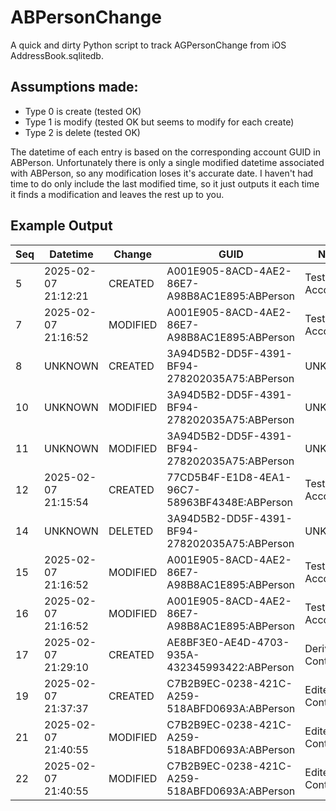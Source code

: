 # ABPersonChange
A quick and dirty Python script to track AGPersonChange from iOS AddressBook.sqlitedb.

## Assumptions made:
 - Type 0 is create (tested OK)
 - Type 1 is modify (tested OK but seems to modify for each create)
 - Type 2 is delete (tested OK)

The datetime of each entry is based on the corresponding account GUID in ABPerson. Unfortunately there is only a single modified datetime associated with ABPerson, so any modification loses it's accurate date. I haven't had time to do only include the last modified time, so it just outputs it each time it finds a modification and leaves the rest up to you.

## Example Output
| Seq | Datetime | Change | GUID | Name |
|---|---|---|---|---|
|5|2025-02-07 21:12:21|CREATED|A001E905-8ACD-4AE2-86E7-A98B8AC1E895:ABPerson|Test1 Account|
|7|2025-02-07 21:16:52|MODIFIED|A001E905-8ACD-4AE2-86E7-A98B8AC1E895:ABPerson|Test1 Account|
|8|UNKNOWN|CREATED|3A94D5B2-DD5F-4391-BF94-278202035A75:ABPerson|UNKNOWN|
|10|UNKNOWN|MODIFIED|3A94D5B2-DD5F-4391-BF94-278202035A75:ABPerson|UNKNOWN|
|11|UNKNOWN|MODIFIED|3A94D5B2-DD5F-4391-BF94-278202035A75:ABPerson|UNKNOWN|
|12|2025-02-07 21:15:54|CREATED|77CD5B4F-E1D8-4EA1-96C7-58963BF4348E:ABPerson|Test3 Account|
|14|UNKNOWN|DELETED|3A94D5B2-DD5F-4391-BF94-278202035A75:ABPerson|UNKNOWN|
|15|2025-02-07 21:16:52|MODIFIED|A001E905-8ACD-4AE2-86E7-A98B8AC1E895:ABPerson|Test1 Account|
|16|2025-02-07 21:16:52|MODIFIED|A001E905-8ACD-4AE2-86E7-A98B8AC1E895:ABPerson|Test1 Account|
|17|2025-02-07 21:29:10|CREATED|AE8BF3E0-AE4D-4703-935A-432345993422:ABPerson|Derived Contact |
|19|2025-02-07 21:37:37|CREATED|C7B2B9EC-0238-421C-A259-518ABFD0693A:ABPerson|Edited Contact|
|21|2025-02-07 21:40:55|MODIFIED|C7B2B9EC-0238-421C-A259-518ABFD0693A:ABPerson|Edited Contact|
|22|2025-02-07 21:40:55|MODIFIED|C7B2B9EC-0238-421C-A259-518ABFD0693A:ABPerson|Edited Contact|
